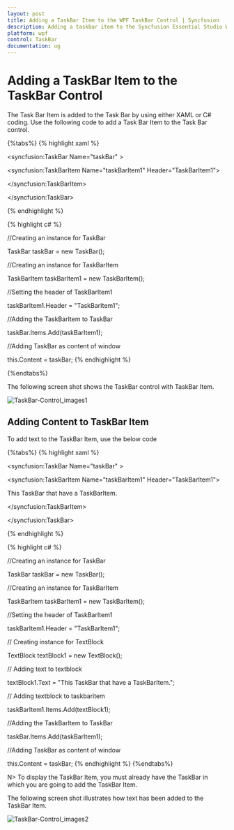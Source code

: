 ```yaml
---
layout: post
title: Adding a TaskBar Item to the WPF TaskBar Control | Syncfusion
description: Adding a taskbar item to the Syncfusion Essential Studio WPF TaskBar Control, its elements and more.
platform: wpf
control: TaskBar
documentation: ug
---
```


# Adding a TaskBar Item to the TaskBar Control

The Task Bar Item is added to the Task Bar by using either XAML or C# coding. Use the following code to add a Task Bar Item to the Task Bar control.


{%tabs%}
{% highlight xaml %}



<!-- Adding TaskBar -->

<syncfusion:TaskBar Name="taskBar" >



<!-- Adding TaskBarItem -->

<syncfusion:TaskBarItem Name="taskBarItem1" Header="TaskBarItem1">

</syncfusion:TaskBarItem>

</syncfusion:TaskBar>

{% endhighlight %}


{% highlight c# %}



//Creating an instance for TaskBar

TaskBar taskBar = new TaskBar();



//Creating an instance for TaskBarItem

TaskBarItem taskBarItem1 = new TaskBarItem();



//Setting the header of TaskBarItem1

taskBarItem1.Header = "TaskBarItem1";



//Adding the TaskBarItem to TaskBar

taskBar.Items.Add(taskBarItem1);



//Adding TaskBar as content of window

this.Content = taskBar; 
{% endhighlight %}

{%endtabs%}


The following screen shot shows the TaskBar control with TaskBar Item.


![TaskBar-Control_images1](Adding-a-TaskBar-Item-to-the-TaskBar-Control_images/Adding-a-TaskBar-Item-to-the-TaskBar-Control_img1.jpeg)





## Adding Content to TaskBar Item

To add text to the TaskBar Item, use the below code

{%tabs%}
{% highlight xaml %}



<!-- Adding TaskBar  -->

<syncfusion:TaskBar Name="taskBar" >



<!-- Adding TaskBarItem -->

<syncfusion:TaskBarItem Name="taskBarItem1" Header="TaskBarItem1">



<!-- Adding content to TaskBarItem -->

<StackPanel Margin="10" HorizontalAlignment="Center" VerticalAlignment="Stretch">

<TextBlock TextWrapping="Wrap"> This TaskBar that have a TaskBarItem.</TextBlock>

</StackPanel>

</syncfusion:TaskBarItem>

</syncfusion:TaskBar>

{% endhighlight %}


{% highlight c# %}



//Creating an instance for TaskBar

TaskBar taskBar = new TaskBar();



//Creating an instance for TaskBarItem

TaskBarItem taskBarItem1 = new TaskBarItem();



//Setting the header of TaskBarItem1

taskBarItem1.Header = "TaskBarItem1";



// Creating instance for TextBlock

TextBlock textBlock1 = new TextBlock();



// Adding text to textblock

textBlock1.Text = "This TaskBar that have a TaskBarItem.";



// Adding textblock to taskbaritem

taskBarItem1.Items.Add(textBlock1);          



//Adding the TaskBarItem to TaskBar

taskBar.Items.Add(taskBarItem1);             



//Adding TaskBar as content of window

this.Content = taskBar; 
{% endhighlight %}
{%endtabs%}

N> To display the TaskBar Item, you must already have the TaskBar in which you are going to add the TaskBar Item.

The following screen shot illustrates how text has been added to the TaskBar Item.



![TaskBar-Control_images2](Adding-a-TaskBar-Item-to-the-TaskBar-Control_images/Adding-a-TaskBar-Item-to-the-TaskBar-Control_img2.jpeg)





